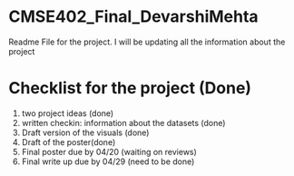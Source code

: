 # CMSE402_Final_DevarshiMehta
Readme File for the project. I will be updating all the information about the project

# Checklist for the project (Done)
1. two project ideas (done)
2. written checkin: information about the datasets (done) 
3. Draft version of the visuals (done)
4. Draft of the poster(done)
5. Final poster due by 04/20 (waiting on reviews)
6. Final write up due by 04/29 (need to be done)

